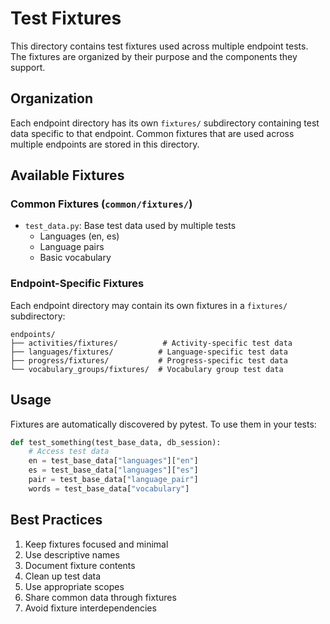 # Test Fixtures

This directory contains test fixtures used across multiple endpoint tests. The fixtures are organized by their purpose and the components they support.

## Organization

Each endpoint directory has its own `fixtures/` subdirectory containing test data specific to that endpoint. Common fixtures that are used across multiple endpoints are stored in this directory.

## Available Fixtures

### Common Fixtures (`common/fixtures/`)
- `test_data.py`: Base test data used by multiple tests
  - Languages (en, es)
  - Language pairs
  - Basic vocabulary

### Endpoint-Specific Fixtures
Each endpoint directory may contain its own fixtures in a `fixtures/` subdirectory:

```
endpoints/
├── activities/fixtures/          # Activity-specific test data
├── languages/fixtures/          # Language-specific test data
├── progress/fixtures/           # Progress-specific test data
└── vocabulary_groups/fixtures/  # Vocabulary group test data
```

## Usage

Fixtures are automatically discovered by pytest. To use them in your tests:

```python
def test_something(test_base_data, db_session):
    # Access test data
    en = test_base_data["languages"]["en"]
    es = test_base_data["languages"]["es"]
    pair = test_base_data["language_pair"]
    words = test_base_data["vocabulary"]
```

## Best Practices

1. Keep fixtures focused and minimal
2. Use descriptive names
3. Document fixture contents
4. Clean up test data
5. Use appropriate scopes
6. Share common data through fixtures
7. Avoid fixture interdependencies 